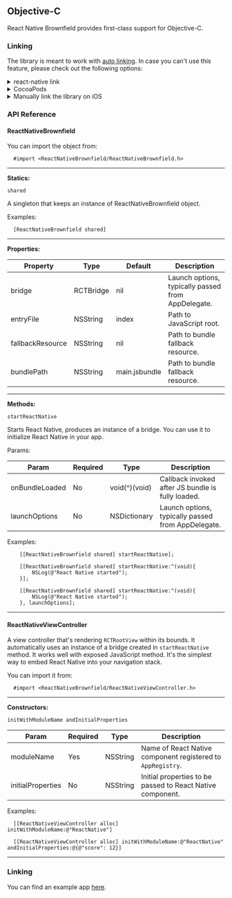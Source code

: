 ## Objective-C

React Native Brownfield provides first-class support for Objective-C.

### Linking

The library is meant to work with [auto linking](https://github.com/react-native-community/cli/blob/master/docs/autolinking.md). In case you can't use this feature, please check out the following options:

<details>
<summary>react-native link</summary>
Run the following command in your terminal:

```bash
  react-native link @react-native-community/slider
```
</details>

<details>
<summary>CocoaPods</summary>
Add the following line to your `Podfile`:

```ruby
  pod 'ReactNativeBrownfield', :path => '../node_modules/@callstack/react-native-brownfield/ios'
```
</details>

<details>
<summary>Manually link the library on iOS</summary>

### `Open project.xcodeproj in Xcode`

Drag `ReactNativeBrownfield.xcodeproj` to your project on Xcode (usually under the Libraries group on Xcode):

![xcode-add](https://facebook.github.io/react-native/docs/assets/AddToLibraries.png)

### Link `libReactNativeBrownfield.a` binary with libraries

Click on your main project file (the one that represents the `.xcodeproj`) select `Build Phases` and drag the static library from the `Products` folder inside the Library you are importing to `Link Binary With Libraries` (or use the `+` sign and choose library from the list):

![xcode-link](https://facebook.github.io/react-native/docs/assets/AddToBuildPhases.png)
</details>

### API Reference

#### ReactNativeBrownfield

You can import the object from:

```objc
  #import <ReactNativeBrownfield/ReactNativeBrownfield.h>
```

---

**Statics:**

`shared`

A singleton that keeps an instance of ReactNativeBrownfield object.

Examples:

```objc
  [ReactNativeBrownfield shared]
```

---

**Properties:**

| Property                   | Type      | Default        | Description                                        |
| --------------------       | --------- | -------------- | -------------------------------------------------- |
| bridge                     | RCTBridge | nil            | Launch options, typically passed from AppDelegate. |
| entryFile                  | NSString  | index          | Path to JavaScript root.                           |
| fallbackResource           | NSString  | nil            | Path to bundle fallback resource.                  |
| bundlePath                 | NSString  | main.jsbundle  | Path to bundle fallback resource.                  |

---

**Methods:**

`startReactNative`

Starts React Native, produces an instance of a bridge. You can use it to initialize React Native in your app.

Params:

| Param                   | Required | Type          | Description                                           |
| ----------------------- | -------- | ------------- | ----------------------------------------------------- |
| onBundleLoaded          | No       | void(^)(void) | Callback invoked after JS bundle is fully loaded.     |
| launchOptions           | No       | NSDictionary  | Launch options, typically passed from AppDelegate.    |

Examples:

```objc
    [[ReactNativeBrownfield shared] startReactNative];
```

```objc
    [[ReactNativeBrownfield shared] startReactNative:^(void){
        NSLog(@"React Native started");
    }];
```

```objc
    [[ReactNativeBrownfield shared] startReactNative:^(void){
        NSLog(@"React Native started");
    }, launchOptions];
```

---

#### ReactNativeViewController

A view controller that's rendering `RCTRootView` within its bounds. It automatically uses an instance of a bridge created in `startReactNative` method. It works well with exposed JavaScript method. It's the simplest way to embed React Native into your navigation stack.

You can import it from:

```objc
  #import <ReactNativeBrownfield/ReactNativeViewController.h>
```

---

**Constructors:**

`initWithModuleName andInitialProperties`

| Param              | Required  | Type          | Description                                                   |
| ------------------ | --------- | ------------- | ------------------------------------------------------------- |
| moduleName         | Yes       | NSString      | Name of React Native component registered to `AppRegistry`.   |
| initialProperties  | No        | NSString      | Initial properties to be passed to React Native component.    |

Examples:

```objc
  [[ReactNativeViewController alloc] initWithModuleName:@"ReactNative"]
```

```objc
  [[ReactNativeViewController alloc] initWithModuleName:@"ReactNative" andInitialProperties:@{@"score": 12}]
```

---

### Linking

You can find an example app [here](../example/objc).


